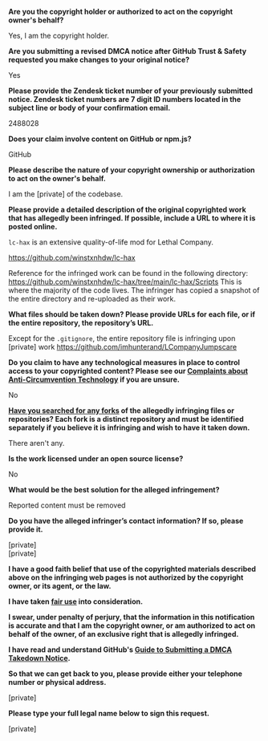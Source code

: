 **Are you the copyright holder or authorized to act on the copyright owner's behalf?**

Yes, I am the copyright holder.

**Are you submitting a revised DMCA notice after GitHub Trust & Safety requested you make changes to your original notice?**

Yes

**Please provide the Zendesk ticket number of your previously submitted notice. Zendesk ticket numbers are 7 digit ID numbers located in the subject line or body of your confirmation email.**

2488028

**Does your claim involve content on GitHub or npm.js?**

GitHub

**Please describe the nature of your copyright ownership or authorization to act on the owner's behalf.**

I am the [private] of the codebase.

**Please provide a detailed description of the original copyrighted work that has allegedly been infringed. If possible, include a URL to where it is posted online.**

`lc-hax` is an extensive quality-of-life mod for Lethal Company.

https://github.com/winstxnhdw/lc-hax

Reference for the infringed work can be found in the following directory: https://github.com/winstxnhdw/lc-hax/tree/main/lc-hax/Scripts
This is where the majority of the code lives. The infringer has copied a snapshot of the entire directory and re-uploaded as their work.

**What files should be taken down? Please provide URLs for each file, or if the entire repository, the repository’s URL.**

Except for the `.gitignore`, the entire repository file is infringing upon [private] work https://github.com/imhunterand/LCompanyJumpscare

**Do you claim to have any technological measures in place to control access to your copyrighted content? Please see our <a href="https://docs.github.com/articles/guide-to-submitting-a-dmca-takedown-notice#complaints-about-anti-circumvention-technology">Complaints about Anti-Circumvention Technology</a> if you are unsure.**

No

**<a href="https://docs.github.com/articles/dmca-takedown-policy#b-what-about-forks-or-whats-a-fork">Have you searched for any forks</a> of the allegedly infringing files or repositories? Each fork is a distinct repository and must be identified separately if you believe it is infringing and wish to have it taken down.**

There aren't any.

**Is the work licensed under an open source license?**

No

**What would be the best solution for the alleged infringement?**

Reported content must be removed

**Do you have the alleged infringer’s contact information? If so, please provide it.**

[private]  
[private]  

**I have a good faith belief that use of the copyrighted materials described above on the infringing web pages is not authorized by the copyright owner, or its agent, or the law.**

**I have taken <a href="https://www.lumendatabase.org/topics/22">fair use</a> into consideration.**

**I swear, under penalty of perjury, that the information in this notification is accurate and that I am the copyright owner, or am authorized to act on behalf of the owner, of an exclusive right that is allegedly infringed.**

**I have read and understand GitHub's <a href="https://docs.github.com/articles/guide-to-submitting-a-dmca-takedown-notice/">Guide to Submitting a DMCA Takedown Notice</a>.**

**So that we can get back to you, please provide either your telephone number or physical address.**

[private]

**Please type your full legal name below to sign this request.**

[private]
